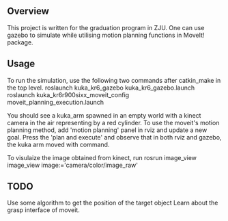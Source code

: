 ## Overview
This project is written for the graduation program in ZJU. One can use gazebo to simulate while utilising motion planning functions in MoveIt! package.

## Usage
To run the simulation, use the following two commands after catkin_make in the top level.
roslaunch kuka_kr6_gazebo kuka_kr6_gazebo.launch
roslaunch kuka_kr6r900sixx_moveit_config moveit_planning_execution.launch

You should see a kuka_arm spawned in an empty world with a kinect camera in the air representing by a red cylinder. To use the moveit's motion planning method, add 'motion planning' panel in rviz and update a new goal. Press the 'plan and execute' and observe that in both rviz and gazebo, the kuka arm moved with command. 

To visulaize the image obtained from kinect, run
rosrun image_view image_view image:='camera/color/image_raw'

## TODO
Use some algorithm to get the position of the target object
Learn about the grasp interface of moveit.
